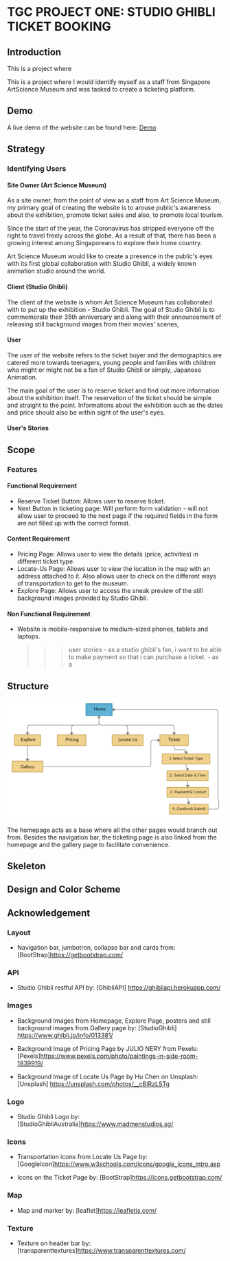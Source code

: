 # TGC PROJECT ONE: STUDIO GHIBLI TICKET BOOKING 

## Introduction

This is a project where 

This is a project where I would identify myself as a staff from Singapore ArtScience Museum and was tasked to create a ticketing platform.

## Demo

A live demo of the website can be found here: 
[Demo](https://elainehowyl.github.io/tgc-projectone-studio-ghibli/)

## Strategy

### Identifying Users

#### Site Owner (Art Science Museum)

As a site owner, from the point of view as a staff from Art Science Museum, my primary goal of creating the website is to arouse public's awareness about the exhibition, promote ticket sales and also, to promote local tourism.

Since the start of the year, the Coronavirus has stripped everyone off the right to travel freely across the globe. As a result of that, there has been a growing interest among Singaporeans to explore their home country.

Art Science Museum would like to create a presence in the public's eyes with its first global collaboration with Studio Ghibli, a widely known animation studio around the world.

#### Client (Studio Ghibli)

The client of the website is whom Art Science Museum has collaborated with to put up the exhibition - Studio Ghibli. The goal of Studio Ghibli is to commemorate their 35th anniversary and along with their announcement of releasing still background images from their movies' scenes,

#### User

The user of the website refers to the ticket buyer and the demographics are catered more towards teenagers, young people and families with children who might or might not be a fan of Studio Ghibli or simply, Japanese Animation.

The main goal of the user is to reserve ticket and find out more information about the exhibition itself. The reservation of the ticket should be simple and straight to the point. Informations about the exhibition such as the dates and price should also be within sight of the user's eyes.

#### User's Stories



## Scope

### Features

#### Functional Requirement

* Reserve Ticket Button: Allows user to reserve ticket.
* Next Button in ticketing page: Will perform form validation - will not allow user to proceed to the next page if the required fields in the form are not filled up with the correct format.

#### Content Requirement

* Pricing Page: Allows user to view the details (price, activities) in different ticket type.
* Locate-Us Page: Allows user to view the location in the map with an address attached to it. Also allows user to check on the different ways of transportation to get to the museum.
* Explore Page: Allows user to access the sneak preview of the still background images provided by Studio Ghibli.

#### Non Functional Requirement
* Website is mobile-responsive to medium-sized phones, tablets and laptops.
   >>> user stories
       - as a studio ghibli's fan, i want to be able to make payment so that i can purchase a ticket.
       - as a

## Structure 

![Studio Ghibli Sitemap](/images/tgc-projectone-studio-ghibli-sitemap.png)

The homepage acts as a base where all the other pages would branch out from. Besides the navigation bar, the ticketing page is also linked from the homepage and the gallery page to facilitate convenience.
      
## Skeleton

## Design and Color Scheme

## Acknowledgement

### Layout
* Navigation bar, jumbotron, collapse bar and cards from:
[BootStrap]https://getbootstrap.com/

### API
* Studio Ghibli restful API by: [GhibliAPI] https://ghibliapi.herokuapp.com/

### Images
* Background Images from Homepage, Explore Page, posters and still background images from Gallery page by:
[StudioGhibli] https://www.ghibli.jp/info/013381/

* Background Image of Pricing Page by JULIO NERY from Pexels:
[Pexels]https://www.pexels.com/photo/paintings-in-side-room-1839919/

* Background Image of Locate Us Page by Hu Chen on Unsplash:
[Unsplash] https://unsplash.com/photos/__cBlRzLSTg

### Logo

* Studio Ghibli Logo by:
[StudioGhibliAustralia]https://www.madmenstudios.sg/

### Icons

* Transportation icons from Locate Us Page by:
[GoogleIcon]https://www.w3schools.com/icons/google_icons_intro.asp

* Icons on the Ticket Page by:
[BootStrap]https://icons.getbootstrap.com/

### Map

* Map and marker by:
[leaflet]https://leafletjs.com/

### Texture

* Texture on header bar by:
[transparenttextures]https://www.transparenttextures.com/


